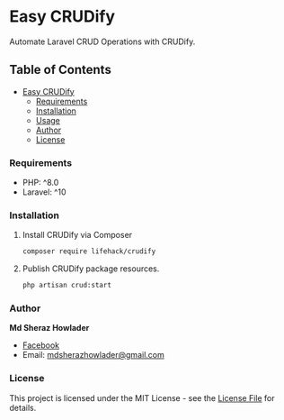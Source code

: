 # Easy CRUDify
Automate Laravel CRUD Operations with CRUDify.

## Table of Contents

- [Easy CRUDify](#easy-crudify)
  - [Requirements](#requirements)
  - [Installation](#installation)
  - [Usage](#usage)
  - [Author](#author)
  - [License](#license)


### Requirements

- PHP: ^8.0
- Laravel: ^10

### Installation

1. Install CRUDify via Composer
    ```bash
    composer require lifehack/crudify
    ```

2. Publish CRUDify package resources.
    ```bash
    php artisan crud:start
    ```

### Author

**Md Sheraz Howlader**
- [Facebook](https://fb.com/md.sheraz.howlader)
- Email: [mdsherazhowlader@gmail.com](mailto:mdsherazhowlader@gmail.com)

### License

This project is licensed under the MIT License - see the [License File](LICENSE) for details.
